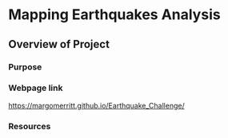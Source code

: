 # Mapping Earthquakes Analysis

## Overview of Project

### Purpose

### Webpage link

https://margomerritt.github.io/Earthquake_Challenge/

### Resources
